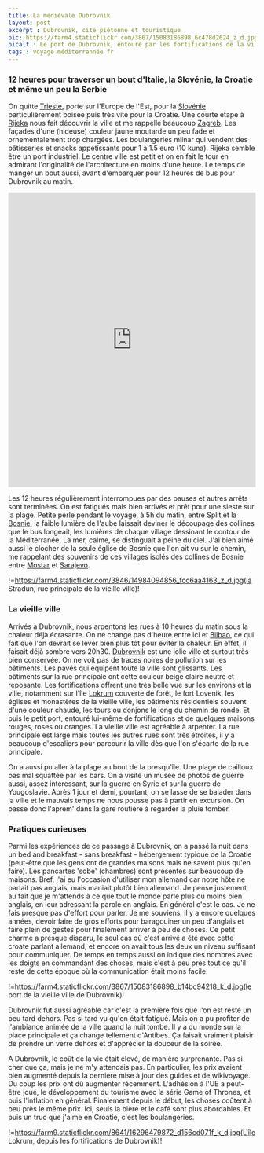 ```yaml
---
title: La médiévale Dubrovnik
layout: post
excerpt : Dubrovnik, cité piétonne et touristique
pic: https://farm4.staticflickr.com/3867/15083186898_6c478d2624_z_d.jpg
picalt : Le port de Dubrovnik, entouré par les fortifications de la ville
tags : voyage méditerrannée fr
---
```


### 12 heures pour traverser un bout d'Italie, la Slovénie, la Croatie et même un peu la Serbie

On quitte [Trieste][trieste], porte sur l'Europe de l'Est, pour la [Slovénie][slovenie] particulièrement boisée puis très vite pour la Croatie. Une courte étape à [Rijeka][rijeka] nous fait découvrir la ville et me rappelle beaucoup [Zagreb][zagreb]. Les façades d'une (hideuse) couleur jaune moutarde un peu fade et ornementalement trop chargées. Les boulangeries mlinar qui vendent des pâtisseries et snacks appétissants pour 1 à 1.5 euro (10 kuna). Rijeka semble être un port industriel. Le centre ville est petit et on en fait le tour en admirant l'originalité de l'architecture en moins d'une heure. Le temps de manger un bout aussi, avant d'embarquer pour 12 heures de bus pour Dubrovnik au matin.

<iframe class='map' width='100%' height='600px' frameBorder='0' src='https://a.tiles.mapbox.com/v4/vincetraveller.l1hell18/attribution,zoompan,geocoder,share.html?access_token=pk.eyJ1IjoidmluY2V0cmF2ZWxsZXIiLCJhIjoiMkxNUmEyVSJ9.EgFX8zbKFkf-b8UJ2M5CHQ'></iframe>

Les 12 heures régulièrement interrompues par des pauses et autres arrêts sont terminées. On est fatigués mais bien arrivés et prêt pour une sieste sur la plage. Petite perle pendant le voyage, à 5h du matin, entre Split et la [Bosnie][bosnie], la faible lumière de l'aube laissait deviner le découpage des collines que le bus longeait, les lumières de chaque village dessinant le contour de la Méditerranée. La mer, calme, se distinguait à peine du ciel. J'ai bien aimé aussi le clocher de la seule église de Bosnie que l'on ait vu sur le chemin, me rappelant des souvenirs de ces villages isolés des collines de Bosnie entre [Mostar][mostar] et [Sarajevo][sarajevo].

!=https://farm4.staticflickr.com/3846/14984094856_fcc6aa4163_z_d.jpg(la Stradun, rue principale de la vieille ville)!

### La vieille ville

Arrivés à Dubrovnik, nous arpentons les rues à 10 heures du matin sous la chaleur déjà écrasante. On ne change pas d'heure entre ici et [Bilbao][bilbao], ce qui fait que l'on devrait se lever bien plus tôt pour éviter la chaleur. En effet, il faisait déjà sombre vers 20h30.
[Dubrovnik][dubrovnik] est une jolie ville et surtout très bien conservée. On ne voit pas de traces noires de pollution sur les bâtiments. Les pavés qui équipent toute la ville sont glissants. Les bâtiments sur la rue principale ont cette couleur beige claire neutre et reposante. Les fortifications offrent une très belle vue sur les environs et la ville, notamment sur l'île [Lokrum][lokrum] couverte de forêt, le fort Lovenik, les églises et monastères de la vieille ville, les bâtiments résidentiels souvent d'une couleur chaude, les tours ou donjons le long du chemin de ronde. Et puis le petit port, entouré lui-même de fortifications et de quelques maisons rouges, roses ou oranges. La vieille ville est agréable à arpenter. La rue principale est large mais toutes les autres rues sont très étroites, il y a beaucoup d'escaliers pour parcourir la ville dès que l'on s'écarte de la rue principale.

On a aussi pu aller à la plage au bout de la presqu'île. Une plage de cailloux pas mal squattée par les bars.
On a visité un musée de photos de guerre aussi, assez intéressant, sur la guerre en Syrie et sur la guerre de Yougoslavie.
Après 1 jour et demi, pourtant, on se lasse de se balader dans la ville et le mauvais temps ne nous pousse pas à partir en excursion.
On passe donc l'aprem' dans la gare routière à regarder la pluie tomber.

### Pratiques curieuses

Parmi les expériences de ce passage à Dubrovnik, on a passé la nuit dans un bed and breakfast - sans breakfast - hébergement typique de la Croatie (peut-être que les gens ont de grandes maisons mais ne savent plus qu'en faire). Les pancartes 'sobe' (chambres) sont présentes sur beaucoup de maisons. Bref, j'ai eu l'occasion d'utiliser mon allemand car notre hôte ne parlait pas anglais, mais maniait plutôt bien allemand.
Je pense justement au fait que je m'attends à ce que tout le monde parle plus ou moins bien anglais, en leur adressant la parole en anglais. En général c'est le cas. Je ne fais presque pas d'effort pour parler. Je me souviens, il y a encore quelques années, devoir faire de gros efforts pour baragouiner un peu d'anglais et faire plein de gestes pour finalement arriver à peu de choses. Ce petit charme a presque disparu, le seul cas où c'est arrivé a été avec cette croate parlant allemand, et encore on avait tous les deux un niveau suffisant pour communiquer. De temps en temps aussi on indique des nombres avec les doigts en commandant des choses, mais c'est à peu près tout ce qu'il reste de cette époque où la communication était moins facile.

!=https://farm4.staticflickr.com/3867/15083186898_b14bc94218_k_d.jpg(le port de la vieille ville de Dubrovnik)!

Dubrovnik fut aussi agréable car c'est la première fois que l'on est resté un peu tard dehors. Pas si tard vu qu'on était fatigué. Mais on a pu profiter de l'ambiance animée de la ville quand la nuit tombe. Il y a du monde sur la place principale et ça change tellement d'Antibes. Ça faisait vraiment plaisir de prendre un verre dehors et d'apprécier la douceur de la soirée.

A Dubrovnik, le coût de la vie était élevé, de manière surprenante. Pas si cher que ça, mais je ne m'y attendais pas. En particulier, les prix avaient bien augmenté depuis la dernière mise à jour des guides et de wikivoyage. Du coup les prix ont dû augmenter récemment. L'adhésion à l'UE a peut-être joué, le développement du tourisme avec la série Game of Thrones, et puis l'inflation en général. Finalement depuis le début, les choses coûtent à peu près le même prix. Ici, seuls la bière et le café sont plus abordables. Et puis un truc que j'aime en Croatie, c'est les boulangeries.

!=https://farm9.staticflickr.com/8641/16296479872_d156cd071f_k_d.jpg(L'île Lokrum, depuis les fortifications de Dubrovnik)!

[trieste]: http://fr.wikipedia.org/wiki/Trieste "Ville italienne située au pied des Alpes dinariques sur la mer Adriatique, près de la frontière italo-slovène, de 200 000 habitants"
[slovenie]: http://fr.wikipedia.org/wiki/Slov%C3%A9nie "Pays d'Europe centrale, entre l'Italie, la Croatie, l'Autriche et la Hongrie"
[rijeka]: http://fr.wikipedia.org/wiki/Rijeka "Ville du nord-ouest de la Croatie, de 150 000 habitants"
[zagreb]: http://fr.wikipedia.org/wiki/Zagreb "Capitale de la Croatie, ville de 700 000 habitants"
[bosnie]: http://fr.wikipedia.org/wiki/Bosnie-Herzégovine "La Bosnie-Herzégovine est un pays d'Europe du Sud, entourée de la Croatie, de la Serbie et du Monténégro"
[dubrovnik]: https://fr.wikivoyage.org/wiki/Dubrovnik "Ville portuaire croate située sur la côte dalmate, dont la vieille ville est inscrite au Patrimoine Mondial de l'UNESCO"
[lokrum]: http://fr.wikipedia.org/wiki/Lokrum "L'île Lokrum est au large de Dubrovnik et abrite un jardin botanique"
[mostar]: http://fr.wikipedia.org/wiki/Mostar "Mostar est une ville de Bosnie-Herzégovine de 70 000 habitants, célèbre pour le pont de sa vieille ville, inscrit au Patrimoine Mondial de l'UNESCO"
[sarajevo]: http://fr.wikipedia.org/wiki/Sarajevo "Capitale de la Bosnie-Herzégovine"
[bilbao]: http://fr.wikipedia.org/wiki/Bilbao "Ville du nord-est de l'Espagne"

